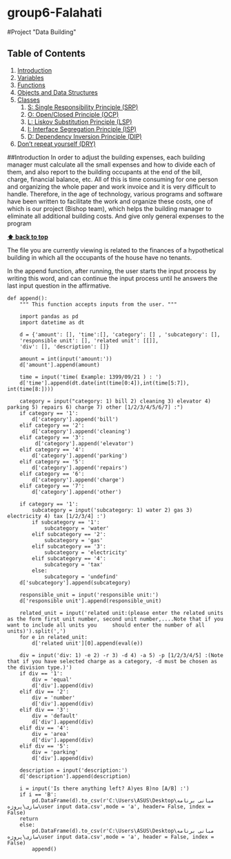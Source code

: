 # group6-Falahati
   #Project "Data Building"

## Table of Contents
  1. [Introduction](#introduction)
  2. [Variables](#variables)
  3. [Functions](#functions)
  4. [Objects and Data Structures](#objects-and-data-structures)
  5. [Classes](#classes)
     1. [S: Single Responsibility Principle (SRP)](#single-responsibility-principle-srp)
     2. [O: Open/Closed Principle (OCP)](#openclosed-principle-ocp)
     3. [L: Liskov Substitution Principle (LSP)](#liskov-substitution-principle-lsp)
     4. [I: Interface Segregation Principle (ISP)](#interface-segregation-principle-isp)
     5. [D: Dependency Inversion Principle (DIP)](#dependency-inversion-principle-dip)
  6. [Don’t repeat yourself (DRY)](#dont-repeat-yourself-dry)
  
  
##Introduction
In order to adjust the building expenses, each building manager must calculate all the small expenses and how to divide each of them, and also report to the building occupants at the end of the bill, charge, financial balance, etc. All of this is time consuming for one person and organizing the whole paper and work invoice and it is very difficult to handle. Therefore, in the age of technology, various programs and software have been written to facilitate the work and organize these costs, one of which is our project (Bishop team), which helps the building manager to eliminate all additional building costs. And give only general expenses to the program

**[⬆ back to top](#table-of-contents)**









The file you are currently viewing is related to the finances of a hypothetical building in which all the occupants of the house have no tenants.

In the append function, after running, the user starts the input process by writing this word, and can continue the input process until he answers the last input question in the affirmative.



    def append():
        """ This function accepts inputs from the user. """
    
        import pandas as pd
        import datetime as dt
    
        d = {'amount': [], 'time':[], 'category': [] , 'subcategory': [],
        'responsible unit': [], 'related unit': [[]],
        'div': [], 'description': []}
    
        amount = int(input('amount:'))
        d['amount'].append(amount)
    
        time = input('time( Example: 1399/09/21 ) : ')
        d['time'].append(dt.date(int(time[0:4]),int(time[5:7]), int(time[8:])))
    
        category = input("category: 1) bill 2) cleaning 3) elevator 4) parking 5) repairs 6) charge 7) other [1/2/3/4/5/6/7] :")
        if category == '1':
            d['category'].append('bill')
        elif category == '2':
            d['category'].append('cleaning')
        elif category == '3':
             d['category'].append('elevator')
        elif category == '4':
            d['category'].append('parking')
        elif category == '5':
            d['category'].append('repairs')
        elif category == '6':
            d['category'].append('charge')
        elif category == '7':
            d['category'].append('other')
        
        if category == '1':
            subcategory = input('subcategory: 1) water 2) gas 3) electricity 4) tax [1/2/3/4] :')
            if subcategory == '1':
                subcategory = 'water'
            elif subcategory == '2':
                subcategory = 'gas'
            elif subcategory == '3':
                subcategory = 'electricity'
            elif subcategory == '4':
                subcategory = 'tax'
            else:
                subcategory = 'undefind'
        d['subcategory'].append(subcategory)
    
        responsible_unit = input('responsible unit:')
        d['responsible unit'].append(responsible_unit)
    
        related_unit = input('related unit:(please enter the related units as the form first unit number, second unit number,....Note that if you want to include all units you     should enter the number of all units)').split(',')
        for e in related_unit:
            d['related unit'][0].append(eval(e))
    
        div = input('div: 1) -e 2) -r 3) -d 4) -a 5) -p [1/2/3/4/5] :(Note that if you have selected charge as a category, -d must be chosen as the division type.)')
        if div == '1':
            div = 'equal'
            d['div'].append(div)
        elif div == '2':
            div = 'number'
            d['div'].append(div)
        elif div == '3':
            div = 'default'
            d['div'].append(div)
        elif div == '4':
            div = 'area'
            d['div'].append(div)
        elif div == '5':
            div = 'parking'
            d['div'].append(div)
    
        description = input('description:')
        d['description'].append(description)
    
        i = input('Is there anything left? A)yes B)no [A/B] :')
        if i == 'B':
            pd.DataFrame(d).to_csv(r'C:\Users\ASUS\Desktop\مبانی برنامه سازی\پروژه\user input data.csv',mode = 'a', header= False, index = False)
        return
        else:
            pd.DataFrame(d).to_csv(r'C:\Users\ASUS\Desktop\مبانی برنامه سازی\پروژه\user input data.csv',mode = 'a', header = False, index = False)
            append()

